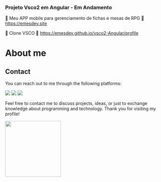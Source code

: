 ### Projeto Vsco2 em Angular - Em Andamento

🌟 Meu APP mobile para gerenciamento de fichas e mesas de RPG
🔗 https://emesdev.site

🌟 Clone VSCO
🔗 https://emesdev.github.io/vsco2-Angular/profile

# About me


## Contact

You can reach out to me through the following platforms:
<div>
<a href="https://www.linkedin.com/in/emesdev/" target="_blank"><img src="https://img.shields.io/badge/-LinkedIn-%230077B5?style=for-the-badge&logo=linkedin&logoColor=white" target="_blank"></a>
<a href="https://instagram.com/emesdevs" target="_blank"><img src="https://img.shields.io/badge/-Instagram-%23E4405F?style=for-the-badge&logo=instagram&logoColor=white" target="_blank"></a>
<a href = "mailto:contato.emersonfranco@gmail.com"><img src="https://img.shields.io/badge/Gmail-D14836?style=for-the-badge&logo=gmail&logoColor=white" target="_blank"></a>
</div>
      

Feel free to contact me to discuss projects, ideas, or just to exchange knowledge about programming and technology. Thank you for visiting my profile!

<div>
<a href="https://github.com/EmesDev">
<img height="180em" src="https://github-readme-stats.vercel.app/api/top-langs/?username=EmesDev&layout=compact&langs_count=7&theme=dracula"/>
</div>


<!--       
      <div>
<a href="https://github.com/vnniciusg">
<img height="180em" src="https://github-readme-stats.vercel.app/api/top-langs/?username=emesdev&layout=compact&langs_count=7&theme=dracula"/>
<img height="180em" src="https://github-readme-stats.vercel.app/api?username=emesdev&show_icons=true&theme=dracula&include_all_commits=true&count_private=true"/>
</div> -->
